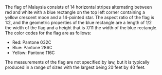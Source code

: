 The flag of Malaysia consists of 14 horizontal stripes alternating between red and white with a blue rectangle on the top left corner containing a yellow crescent moon and a 14-pointed star. The aspect ratio of the flag is 1:2, and the geometric properties of the blue rectangle are a length of 1/2 the width of the flag and a height that is 7/11 the width of the blue rectangle. The color codes for the flag are as follows: 
- Red: Pantone 032C
- Blue: Pantone 286C
- Yellow: Pantone 116C

The measurements of the flag are not specified by law, but it is typically produced in a range of sizes with the largest being 20 feet by 40 feet.